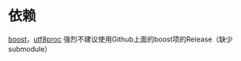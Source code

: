 # 依赖
[boost](https://www.boost.org/)，[utf8proc](https://github.com/guodongxiaren/utf8proc)
强烈不建议使用Github上面的boost项的Release（缺少submodule）

